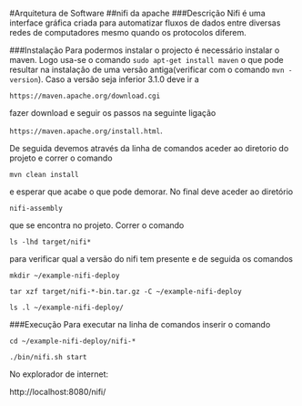 #Arquitetura de Software
##nifi da apache
###Descrição
Nifi é uma interface gráfica criada para automatizar fluxos de dados entre diversas redes de computadores mesmo quando os protocolos diferem.

###Instalação
Para podermos instalar o projecto é necessário instalar o maven. Logo usa-se o comando `sudo apt-get install maven` o que pode resultar na instalaçâo de uma versão antiga(verificar com o comando `mvn -version`). Caso a versão seja inferior 3.1.0 deve ir a 

`https://maven.apache.org/download.cgi` 

fazer download e seguir os passos na seguinte ligação 

`https://maven.apache.org/install.html`.

De seguida devemos através da linha de comandos aceder ao diretorio do projeto e correr o comando 

`mvn clean install`

 e esperar que acabe o que pode demorar.
No final deve aceder ao diretório 

`nifi-assembly` 

que se encontra no projeto. Correr o comando 

`ls -lhd target/nifi*`

 para verificar qual a versão do nifi tem presente e de seguida os comandos 
 
`mkdir ~/example-nifi-deploy`

`tar xzf target/nifi-*-bin.tar.gz -C ~/example-nifi-deploy`

`ls .l ~/example-nifi-deploy/`

###Execução
Para executar na linha de comandos inserir o comando 

`cd ~/example-nifi-deploy/nifi-*`

`./bin/nifi.sh start`

No explorador de internet:

http://localhost:8080/nifi/
